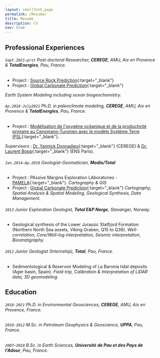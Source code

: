 ```yaml
---
layout: smallfont_page
permalink: /Resume/
title: Resume
description: CV
nav: true
---
```


## Professional Experiences

###### `Sept.2021–prst` Post-doctoral Researcher, __CEREGE__, AMU, Aix en Provence & __TotalEnergies__, Pau, France.

- Project : [Source Rock Prediction](https://marie-laugie.github.io/projects/2_project/){:target="_blank"}
- Project : [Global Carbonate Prediction](https://marie-laugie.github.io/projects/3_project/){:target="_blank"}

_Earth System Modeling including ocean biogeochemistry._

###### `Ap.2018-July2021`  Ph.D. in paleoclimate modeling, __CEREGE__, AMU, Aix en Provence & __TotalEnergies__, Pau, France.

- Project : [Modélisation de l'oxygène océanique et de la productivité primaire au Cenomano-Turonien avec le modèle Système Terre IPSL](https://marie-laugie.github.io/projects/1_project/){:target="_blank"}.

Supervisors : [Dr. Yannick Donnadieu](https://cerege-cl.github.io/team/yannick_donnadieu/){:target="_blank"} (CEREGE) & [Dr. Laurent Bopp](https://www.researchgate.net/profile/Laurent-Bopp){:target="_blank"} (ENS Paris).

###### `Jan.2014–Ap.2018` Geologist-Geomatician, __Modis/Total__ 

- Project : PAssive Margins Exploration LAboratories - [PAMELA](https://wwz.ifremer.fr/content/download/137609/file/DP_PAMELA.pdf){:target="_blank"}.
_Cartography & GIS_
- Project : [Global Carbonate Prediction](https://marie-laugie.github.io/projects/3_project/){:target="_blank"}
_Cartography, Spatial Analysis & Spatial Modeling, Geological Synthesis, Data Management._


###### `2013` Junior Exploration Geologist, __Total E&P Norge__, Stavanger, Norway.

- Geological synthesis of the Lower Jurassic Statfjord Formation (Northern North Sea assets, Viking Graben, Q15 to Q36).
_Well-correlation, Core/Well-log interpretation, Seismic interpretation, Biostratigraphy._

###### `2012` Junior Geologist (Internship), __Total__, Pau, France.

- Sedimentological & Reservoir Modeling of La Baronia tidal deposits (Ager basin, Spain).
_Field-trip, Calibration & Interpretation of LiDAR data, 3D geomodeling._

## Education

###### `2018-2021` Ph.D. in Environmental Geosciences, __CEREGE__, AMU, Aix en Provence, France.

###### `2010-2012` M.Sc. in Petroleum Geophysics & Geoscience, __UPPA__, Pau, France.

###### `2007–2010` B.Sc. in Earth Sciences, __Université de Pau et des Pays de l'Adour__, Pau, France.

<p>&nbsp;</p>


<p>&nbsp;</p>


